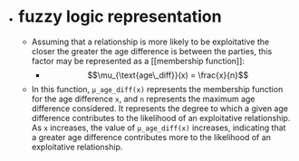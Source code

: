 - # fuzzy logic representation
	- Assuming that a relationship is more likely to be exploitative the closer the greater the age difference is between the parties, this factor may be represented as a [[membership function]]:
		- $$\mu_{\text{age\_diff}}(x) = \frac{x}{n}$$
	- In this function, `μ_age_diff(x)` represents the membership function for the age difference `x`, and `n` represents the maximum age difference considered. It represents the degree to which a given age difference contributes to the likelihood of an exploitative relationship. As `x` increases, the value of `μ_age_diff(x)` increases, indicating that a greater age difference contributes more to the likelihood of an exploitative relationship.